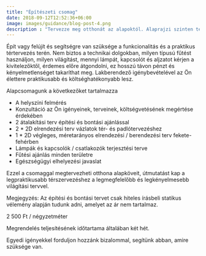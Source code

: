```yaml
---
title: "Építészeti csomag"
date: 2018-09-12T12:52:36+06:00
image: images/guidance/blog-post-4.png
description : "Tervezze meg otthonát az alapoktól. Alaprajzi szinten térszervezéshez építészeti tervet, burkolatkiosztási tervet, lámpa és kapcsoló kiosztási tervet készítünk"
---
```


Épít vagy felújít és segítségre van szüksége a funkcionalitás és a praktikus tértervezés terén.
Nem biztos a technikai dolgokban, milyen típusú fűtést használjon, milyen világítást, mennyi lámpát, kapcsolót és aljzatot kérjen a kivitelezőktől, érdemes előre átgondolni, ez hosszú távon pénzt és kényelmetlenséget takaríthat meg. Lakberendező igénybevételével az Ön élettere praktikusabb és költséghatékonyabb lesz.

Alapcsomagunk a következőket tartalmazza
- A helyszíni felmérés
- Konzultáció az Ön igényeinek, terveinek, költségvetésének megértése érdekében
- 2 átalakítási terv építési és bontási ajánlással
- 2 * 2D elrendezési terv vázlatok tér- és padlótervezéshez
- 1 * 2D végleges, méretarányos elrendezési / berendezési terv fekete-fehérben
- Lámpák és kapcsolók / csatlakozók terjesztési terve
- Fűtési ajánlás minden területre
- Egészségügyi elhelyezési javaslat

Ezzel a csomaggal megtervezheti otthona alapköveit, útmutatást kap a legpraktikusabb térszervezéshez a legmegfelelőbb és legkényelmesebb világítási tervvel.

Megjegyzés: Az építési és bontási tervet csak hiteles írásbeli statikus vélemény alapján tudunk adni, amelyet az ár nem tartalmaz.

2 500 Ft / négyzetméter

Megrendelés teljesítésének időtartama általában két hét.

Egyedi igényekkel forduljon hozzánk bizalommal, segítünk abban, amire szüksége van.
